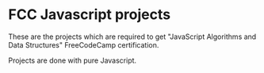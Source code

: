 # FCC Javascript projects
These are the projects which are required to get "JavaScript Algorithms and Data Structures" FreeCodeCamp certification.

Projects are done with pure Javascript. 
